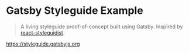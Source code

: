 # Gatsby Styleguide Example

> A living styleguide proof-of-concept built using Gatsby. Inspired by [react-styleguidist](https://react-styleguidist.js.org).

https://styleguide.gatsbyjs.org

